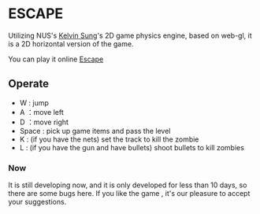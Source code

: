 # ESCAPE

Utilizing NUS's  [Kelvin Sung](https://github.com/Apress/build-your-own-2d-game-engine/tree/master/V2-EngineWithPhysics%2BParticles/DemoWithPhysics%2BParticle)'s 2D game physics engine, based on web-gl, it is a 2D horizontal version of the game.

You can play it online [Escape](https://veeupup.github.io/Escape/public_html/)

## Operate

* W : jump
* A ：move left
* D ：move right
* Space : pick up game items and pass the level
* K : (if you have the nets) set the track to kill the zombie
* L : (if you have the gun and have bullets) shoot bullets to kill zombies

### Now

 It is still developing now, and it is only developed for less than 10 days,  so there are some bugs here. If you like the game , it's our pleasure to accept your suggestions.

